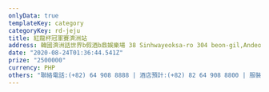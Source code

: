 ```yaml
---
onlyData: true
templateKey: category
categoryKey: rd-jeju
title: 紅龍杯冠軍賽濟洲站
address: 韓國濟洲話世界b假酒b鼎娛樂場 38 Sinhwayeoksa-ro 304 beon-gil,Andeok-myeon Seogwipo-si, Jeju, Korea
date: "2020-08-24T01:36:44.541Z"
prize: "2500000"
currency: PHP
others: "聯絡電話:(+82) 64 908 8888 | 酒店預計:(+82) 82 64 908 8800 | 服裝規定:休閑 | 入場年齡限制:19歲以上"
---
```

